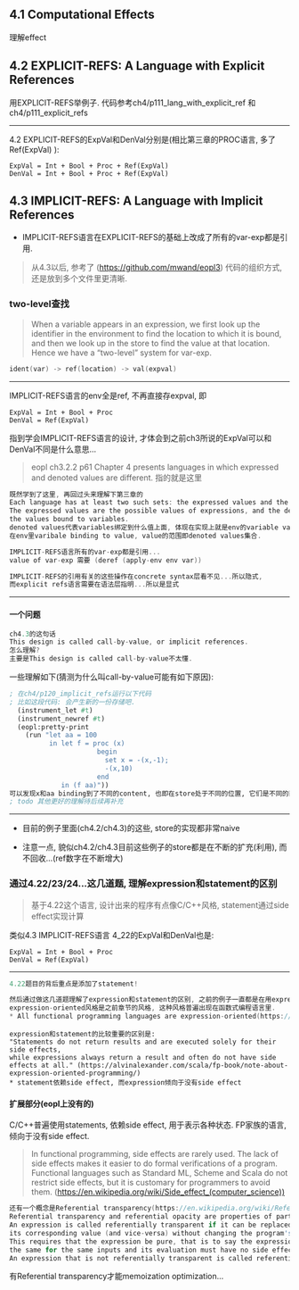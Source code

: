 ## 4.1 Computational Effects 
理解effect

## 4.2 EXPLICIT-REFS: A Language with Explicit References
用EXPLICIT-REFS举例子. 代码参考ch4/p111_lang_with_explicit_ref
和ch4/p111_explicit_refs

---

4.2 EXPLICIT-REFS的ExpVal和DenVal分别是(相比第三章的PROC语言, 多了Ref(ExpVal) ):
```
ExpVal = Int + Bool + Proc + Ref(ExpVal)
DenVal = Int + Bool + Proc + Ref(ExpVal)
```

## 4.3 IMPLICIT-REFS: A Language with Implicit References

* IMPLICIT-REFS语言在EXPLICIT-REFS的基础上改成了所有的var-exp都是引用.

> 从4.3以后, 参考了 (https://github.com/mwand/eopl3) 代码的组织方式, 还是放到多个文件里更清晰.

### two-level查找
> When a variable appears in an expression, we first look up the identifier in the environment 
> to find the location to which it is bound, and then we look up in the store to find the value 
> at that location. Hence we have a “two-level” system for var-exp.

```C
ident(var) -> ref(location) -> val(expval)
```

---

IMPLICIT-REFS语言的env全是ref, 不再直接存expval, 即
```
ExpVal = Int + Bool + Proc 
DenVal = Ref(ExpVal)
```
指到学会IMPLICIT-REFS语言的设计, 才体会到之前ch3所说的ExpVal可以和DenVal不同是什么意思...
> eopl ch3.2.2 p61 Chapter 4 presents languages in which expressed and denoted values are different. 指的就是这里
```C
既然学到了这里, 再回过头来理解下第三章的
Each language has at least two such sets: the expressed values and the denoted values. 
The expressed values are the possible values of expressions, and the denoted values are 
the values bound to variables.
denoted values代表variables绑定到什么值上面, 体现在实现上就是env的variable value pair的value
在env里varibale binding to value, value的范围即denoted values集合.
```

```C
IMPLICIT-REFS语言所有的var-exp都是引用...
value of var-exp 需要 (deref (apply-env env var))
```

```C
IMPLICIT-REFS的引用有关的这些操作在concrete syntax层看不见...所以隐式, 
而explicit refs语言需要在语法层指明...所以是显式
```
---

#### 一个问题

```C
ch4.3的这句话
This design is called call-by-value, or implicit references.
怎么理解?
主要是This design is called call-by-value不太懂.
```
一些理解如下(猜测为什么叫call-by-value可能有如下原因):
```scheme
; 在ch4/p120_implicit_refs运行以下代码
; 比如这段代码: 会产生新的一份存储吧.
  (instrument_let #t)
  (instrument_newref #t)
  (eopl:pretty-print 
    (run "let aa = 100
          in let f = proc (x)
                      begin
                        set x = -(x,-1); 
                        -(x,10)
                      end
             in (f aa)"))
可以发现x和aa binding到了不同的content, 也即在store处于不同的位置, 它们是不同的两个变量了!
; todo 其他更好的理解待后续再补充
```

---

* 目前的例子里面(ch4.2/ch4.3)的这些, store的实现都非常naive

* 注意一点, 貌似ch4.2/ch4.3目前这些例子的store都是在不断的扩充(利用), 而不回收...(ref数字在不断增大)

### 通过4.22/23/24...这几道题, 理解expression和statement的区别

>  基于4.22这个语言, 设计出来的程序有点像C/C++风格, statement通过side effect实现计算

类似4.3 IMPLICIT-REFS语言
4_22的ExpVal和DenVal也是:
```
ExpVal = Int + Bool + Proc 
DenVal = Ref(ExpVal)
```

---

```C
4.22题目的背后重点是添加了statement!

然后通过做这几道题理解了expression和statement的区别, 之前的例子一直都是在用expression的
expression-oriented风格是之前章节的风格, 这种风格普遍出现在函数式编程语言里. 
* All functional programming languages are expression-oriented(https://en.wikipedia.org/wiki/Expression-oriented_programming_language)
```

```
expression和statement的比较重要的区别是:
"Statements do not return results and are executed solely for their side effects, 
while expressions always return a result and often do not have side effects at all." (https://alvinalexander.com/scala/fp-book/note-about-expression-oriented-programming/)
* statement依赖side effect, 而expression倾向于没有side effect

```

#### 扩展部分(eopl上没有的)

C/C++普遍使用statements, 依赖side effect, 用于表示各种状态.
FP家族的语言, 倾向于没有side effect.
> In functional programming, side effects are rarely used. The lack of side effects makes it easier 
> to do formal verifications of a program. Functional languages such as Standard ML, Scheme and Scala 
> do not restrict side effects, but it is customary for programmers to avoid them. (https://en.wikipedia.org/wiki/Side_effect_(computer_science))

```C
还有一个概念是Referential transparency(https://en.wikipedia.org/wiki/Referential_transparency)
Referential transparency and referential opacity are properties of parts of computer programs. 
An expression is called referentially transparent if it can be replaced with 
its corresponding value (and vice-versa) without changing the program's behavior.
This requires that the expression be pure, that is to say the expression value must be 
the same for the same inputs and its evaluation must have no side effects. 
An expression that is not referentially transparent is called referentially opaque.
```
有Referential transparency才能memoization optimization...